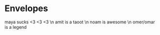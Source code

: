 # Envelopes
maya sucks &lt;3 &lt;3 &lt;3
\n
amit is a taoot 
\n
noam is awesome
\n
omer/omar is a legend
